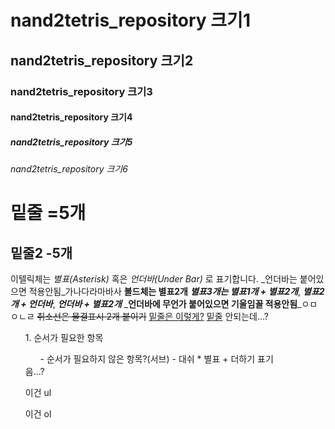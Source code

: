 # nand2tetris_repository 크기1
## nand2tetris_repository 크기2
### nand2tetris_repository 크기3
#### nand2tetris_repository 크기4
##### nand2tetris_repository 크기5
###### nand2tetris_repository 크기6

밑줄 =5개
======
밑줄2 -5개
-----

이텔릭체는 *별표(Asterisk)* 혹은 _언더바(Under Bar)_ 로 표기합니다. 
_언더바는 붙어있으면 적용안됨_가나다라마바사
**볼드체는 별표2개**
***별표3개는 별표1개 + 별표2개***, **_별표2개 + 언더바_**, _**언더바 + 별표2개**_
_**언더바에 무언가 붙어있으면 기울임꼴 적용안됨**_ㅇㅁㅇㄴㄹ
~~취소선은 물결표시 2개 붙이기~~
<u>밑줄은 이렇게?</u> <u>밑줄</u> 안되는데...?

<ol>
1. 순서가 필요한 항목
<ul>
  - 순서가 필요하지 않은 항목?(서브)
  - 대쉬
  * 별표
  + 더하기 표기
</ul>
  음...?
</ol>
<ul>이건 ul</ul>
<ol>이건 ol</ol>
